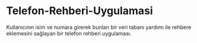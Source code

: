 # Telefon-Rehberi-Uygulamasi
Kullanıcının isim ve numara girerek bunları bir veri tabanı yardımı ile rehbere eklemesini sağlayan bir telefon rehberi uygulaması.
